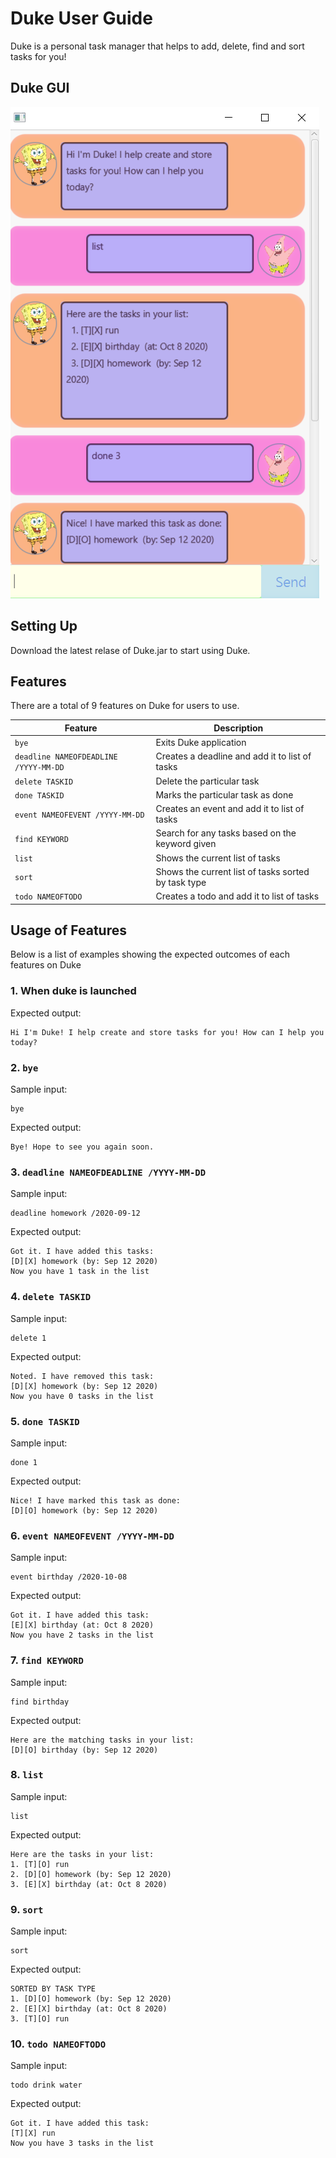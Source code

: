 # Duke User Guide
Duke is a personal task manager that helps to add, delete, find and sort tasks for you!

## Duke GUI
![Duke GUI](./Ui.png)

## Setting Up
Download the latest relase of Duke.jar to start using Duke.

## Features
There are a total of 9 features on Duke for users to use.

Feature | Description
------------ | -------------
`bye` | Exits Duke application
`deadline NAMEOFDEADLINE /YYYY-MM-DD` | Creates a deadline and add it to list of tasks
`delete TASKID` | Delete the particular task
`done TASKID` | Marks the particular task as done
`event NAMEOFEVENT /YYYY-MM-DD` | Creates an event and add it to list of tasks
`find KEYWORD` | Search for any tasks based on the keyword given
`list` | Shows the current list of tasks
`sort` | Shows the current list of tasks sorted by task type
`todo NAMEOFTODO` | Creates a todo and add it to list of tasks

## Usage of Features
Below is a list of examples showing the expected outcomes of each features on Duke

### 1. When duke is launched
Expected output:
```
Hi I'm Duke! I help create and store tasks for you! How can I help you today?
```

### 2. `bye`
Sample input:
```
bye
```

Expected output:
```
Bye! Hope to see you again soon.
```

### 3. `deadline NAMEOFDEADLINE /YYYY-MM-DD`
Sample input:
```
deadline homework /2020-09-12
```

Expected output:
```
Got it. I have added this tasks:
[D][X] homework (by: Sep 12 2020)
Now you have 1 task in the list
```

### 4. `delete TASKID`
Sample input:
```
delete 1
```

Expected output:
```
Noted. I have removed this task:
[D][X] homework (by: Sep 12 2020)
Now you have 0 tasks in the list
```

### 5. `done TASKID`
Sample input:
```
done 1
```

Expected output:
```
Nice! I have marked this task as done:
[D][O] homework (by: Sep 12 2020)
```

### 6. `event NAMEOFEVENT /YYYY-MM-DD`
Sample input:
```
event birthday /2020-10-08
```

Expected output:
```
Got it. I have added this task:
[E][X] birthday (at: Oct 8 2020)
Now you have 2 tasks in the list
```

### 7. `find KEYWORD`
Sample input:
```
find birthday
```

Expected output:
```
Here are the matching tasks in your list:
[D][O] birthday (by: Sep 12 2020)
```

### 8. `list`
Sample input:
```
list
```

Expected output:
```
Here are the tasks in your list:
1. [T][O] run
2. [D][O] homework (by: Sep 12 2020)
3. [E][X] birthday (at: Oct 8 2020)
```

### 9. `sort`
Sample input:
```
sort
```

Expected output:
```
SORTED BY TASK TYPE
1. [D][O] homework (by: Sep 12 2020)
2. [E][X] birthday (at: Oct 8 2020)
3. [T][O] run
```

### 10. `todo NAMEOFTODO`
Sample input:
```
todo drink water
```

Expected output:
```
Got it. I have added this task:
[T][X] run
Now you have 3 tasks in the list
```


